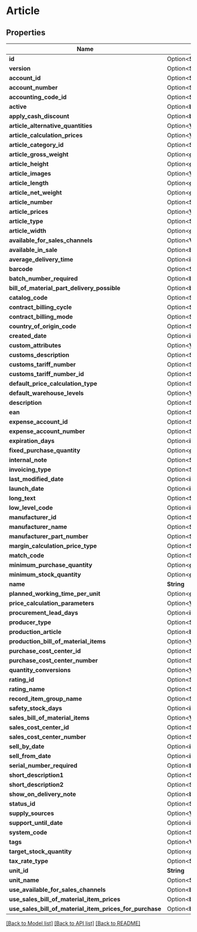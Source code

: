 # Article

## Properties

Name | Type | Description | Notes
------------ | ------------- | ------------- | -------------
**id** | Option<**String**> |  | [optional]
**version** | Option<**String**> |  | [optional]
**account_id** | Option<**String**> |  | [optional]
**account_number** | Option<**String**> |  | [optional]
**accounting_code_id** | Option<**String**> |  | [optional]
**active** | Option<**bool**> |  | [optional]
**apply_cash_discount** | Option<**bool**> |  | [optional]
**article_alternative_quantities** | Option<[**Vec<crate::models::ArticleAlternativeQuantity>**](articleAlternativeQuantity.md)> |  | [optional]
**article_calculation_prices** | Option<[**Vec<crate::models::ArticleCalculationPrice>**](articleCalculationPrice.md)> |  | [optional]
**article_category_id** | Option<**String**> |  | [optional]
**article_gross_weight** | Option<[**crate::models::custom_attribute_definition::AttributeType**](decimal.md)> |  | [optional]
**article_height** | Option<[**crate::models::custom_attribute_definition::AttributeType**](decimal.md)> |  | [optional]
**article_images** | Option<[**Vec<crate::models::ArticleImage>**](articleImage.md)> |  | [optional]
**article_length** | Option<[**crate::models::custom_attribute_definition::AttributeType**](decimal.md)> |  | [optional]
**article_net_weight** | Option<[**crate::models::custom_attribute_definition::AttributeType**](decimal.md)> |  | [optional]
**article_number** | Option<**String**> |  | [optional]
**article_prices** | Option<[**Vec<crate::models::ArticlePriceWithoutArticleReference>**](articlePriceWithoutArticleReference.md)> |  | [optional]
**article_type** | Option<**String**> |  | [optional]
**article_width** | Option<[**crate::models::custom_attribute_definition::AttributeType**](decimal.md)> |  | [optional]
**available_for_sales_channels** | Option<**Vec<String>**> |  | [optional]
**available_in_sale** | Option<**bool**> |  | [optional]
**average_delivery_time** | Option<**i32**> |  | [optional]
**barcode** | Option<**String**> |  | [optional]
**batch_number_required** | Option<**bool**> |  | [optional]
**bill_of_material_part_delivery_possible** | Option<**bool**> |  | [optional]
**catalog_code** | Option<**String**> |  | [optional]
**contract_billing_cycle** | Option<**String**> |  | [optional]
**contract_billing_mode** | Option<**String**> |  | [optional]
**country_of_origin_code** | Option<**String**> |  | [optional]
**created_date** | Option<**i32**> |  | [optional]
**custom_attributes** | Option<[**Vec<crate::models::CustomAttribute>**](customAttribute.md)> |  | [optional]
**customs_description** | Option<**String**> |  | [optional]
**customs_tariff_number** | Option<**String**> |  | [optional]
**customs_tariff_number_id** | Option<**String**> |  | [optional]
**default_price_calculation_type** | Option<**String**> |  | [optional]
**default_warehouse_levels** | Option<[**Vec<crate::models::OnlyId>**](onlyId.md)> |  | [optional]
**description** | Option<**String**> |  | [optional]
**ean** | Option<**String**> |  | [optional]
**expense_account_id** | Option<**String**> |  | [optional]
**expense_account_number** | Option<**String**> |  | [optional]
**expiration_days** | Option<**i32**> |  | [optional]
**fixed_purchase_quantity** | Option<[**crate::models::custom_attribute_definition::AttributeType**](decimal.md)> |  | [optional]
**internal_note** | Option<**String**> |  | [optional]
**invoicing_type** | Option<**String**> |  | [optional]
**last_modified_date** | Option<**i32**> |  | [optional]
**launch_date** | Option<**i32**> |  | [optional]
**long_text** | Option<**String**> |  | [optional]
**low_level_code** | Option<**i32**> |  | [optional]
**manufacturer_id** | Option<**String**> |  | [optional]
**manufacturer_name** | Option<**String**> |  | [optional]
**manufacturer_part_number** | Option<**String**> |  | [optional]
**margin_calculation_price_type** | Option<**String**> |  | [optional]
**match_code** | Option<**String**> |  | [optional]
**minimum_purchase_quantity** | Option<[**crate::models::custom_attribute_definition::AttributeType**](decimal.md)> |  | [optional]
**minimum_stock_quantity** | Option<[**crate::models::custom_attribute_definition::AttributeType**](decimal.md)> |  | [optional]
**name** | **String** |  | 
**planned_working_time_per_unit** | Option<[**crate::models::custom_attribute_definition::AttributeType**](decimal.md)> |  | [optional]
**price_calculation_parameters** | Option<[**Vec<crate::models::PriceCalculationParameter>**](priceCalculationParameter.md)> |  | [optional]
**procurement_lead_days** | Option<**i32**> |  | [optional]
**producer_type** | Option<**String**> |  | [optional]
**production_article** | Option<**bool**> |  | [optional]
**production_bill_of_material_items** | Option<[**Vec<crate::models::BillOfMaterial>**](billOfMaterial.md)> |  | [optional]
**purchase_cost_center_id** | Option<**String**> |  | [optional]
**purchase_cost_center_number** | Option<**String**> |  | [optional]
**quantity_conversions** | Option<[**Vec<crate::models::QuantityConversion>**](quantityConversion.md)> |  | [optional]
**rating_id** | Option<**String**> |  | [optional]
**rating_name** | Option<**String**> |  | [optional]
**record_item_group_name** | Option<**String**> |  | [optional]
**safety_stock_days** | Option<**i32**> |  | [optional]
**sales_bill_of_material_items** | Option<[**Vec<crate::models::SalesBillOfMaterialArticleItem>**](salesBillOfMaterialArticleItem.md)> |  | [optional]
**sales_cost_center_id** | Option<**String**> |  | [optional]
**sales_cost_center_number** | Option<**String**> |  | [optional]
**sell_by_date** | Option<**i32**> |  | [optional]
**sell_from_date** | Option<**i32**> |  | [optional]
**serial_number_required** | Option<**bool**> |  | [optional]
**short_description1** | Option<**String**> |  | [optional]
**short_description2** | Option<**String**> |  | [optional]
**show_on_delivery_note** | Option<**bool**> |  | [optional]
**status_id** | Option<**String**> |  | [optional]
**supply_sources** | Option<[**Vec<crate::models::SupplySource>**](supplySource.md)> |  | [optional]
**support_until_date** | Option<**i32**> |  | [optional]
**system_code** | Option<**String**> |  | [optional]
**tags** | Option<**Vec<String>**> |  | [optional]
**target_stock_quantity** | Option<[**crate::models::custom_attribute_definition::AttributeType**](decimal.md)> |  | [optional]
**tax_rate_type** | Option<**String**> |  | [optional]
**unit_id** | **String** |  | 
**unit_name** | Option<**String**> |  | [optional]
**use_available_for_sales_channels** | Option<**bool**> |  | [optional]
**use_sales_bill_of_material_item_prices** | Option<**bool**> |  | [optional]
**use_sales_bill_of_material_item_prices_for_purchase** | Option<**bool**> |  | [optional]

[[Back to Model list]](../README.md#documentation-for-models) [[Back to API list]](../README.md#documentation-for-api-endpoints) [[Back to README]](../README.md)


